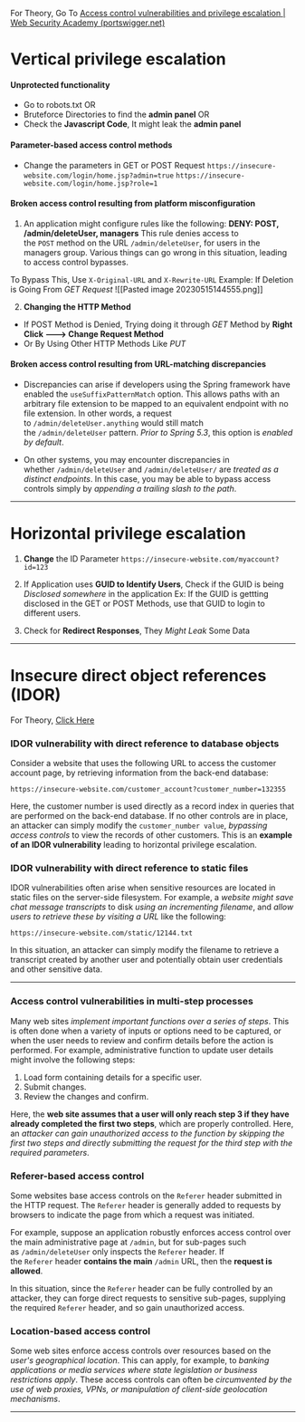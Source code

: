 For Theory, Go To [Access control vulnerabilities and privilege escalation | Web Security Academy (portswigger.net)](https://portswigger.net/web-security/access-control)

# Vertical privilege escalation

#### Unprotected functionality
- Go to robots.txt
OR
- Bruteforce Directories to find the **admin panel**
OR
- Check the **Javascript Code**, It might leak the **admin panel**



#### Parameter-based access control methods
- Change the parameters in GET or POST Request
`https://insecure-website.com/login/home.jsp?admin=true`
`https://insecure-website.com/login/home.jsp?role=1`


#### Broken access control resulting from platform misconfiguration
1) An application might configure rules like the following:
**DENY: POST, /admin/deleteUser, managers**
This rule denies access to the `POST` method on the URL `/admin/deleteUser`, for users in the managers group. Various things can go wrong in this situation, leading to access control bypasses.

To Bypass This, Use `X-Original-URL` and `X-Rewrite-URL`
Example: If Deletion is Going From *GET Request*
![[Pasted image 20230515144555.png]]


2) **Changing the HTTP Method**

- If POST Method is Denied, Trying doing it through *GET* Method by **Right Click ---> Change Request Method**
- Or By Using Other HTTP Methods Like *PUT*


#### Broken access control resulting from URL-matching discrepancies
- Discrepancies can arise if developers using the Spring framework have enabled the `useSuffixPatternMatch` option. This allows paths with an arbitrary file extension to be mapped to an equivalent endpoint with no file extension. In other words, a request to `/admin/deleteUser.anything` would still match the `/admin/deleteUser` pattern. *Prior to Spring 5.3*, this option is *enabled by default*.

- On other systems, you may encounter discrepancies in whether `/admin/deleteUser` and `/admin/deleteUser/` are *treated as a distinct endpoints*. In this case, you may be able to bypass access controls simply by *appending a trailing slash to the path*.

---
# Horizontal privilege escalation
1) **Change** the ID Parameter
`https://insecure-website.com/myaccount?id=123`

2) If Application uses **GUID to Identify Users**, Check if the GUID is being *Disclosed somewhere* in the application
Ex: If the GUID is gettting disclosed in the GET or POST Methods, use that GUID to login to different users.

3) Check for **Redirect Responses**, They *Might Leak* Some Data

---

# Insecure direct object references (IDOR)
For Theory, [Click Here](https://portswigger.net/web-security/access-control/idor) 


### IDOR vulnerability with direct reference to database objects

Consider a website that uses the following URL to access the customer account page, by retrieving information from the back-end database:

`https://insecure-website.com/customer_account?customer_number=132355`

Here, the customer number is used directly as a record index in queries that are performed on the back-end database. If no other controls are in place, an attacker can simply modify the `customer_number value`, *bypassing access controls* to view the records of other customers. This is an **example of an IDOR vulnerability** leading to horizontal privilege escalation.


### IDOR vulnerability with direct reference to static files

IDOR vulnerabilities often arise when sensitive resources are located in static files on the server-side filesystem. For example, a *website might save chat message transcripts* to disk *using an incrementing filename*, and *allow users to retrieve these by visiting a URL* like the following:

`https://insecure-website.com/static/12144.txt`

In this situation, an attacker can simply modify the filename to retrieve a transcript created by another user and potentially obtain user credentials and other sensitive data.

---

### Access control vulnerabilities in multi-step processes

Many web sites *implement important functions over a series of steps*. This is often done when a variety of inputs or options need to be captured, or when the user needs to review and confirm details before the action is performed. For example, administrative function to update user details might involve the following steps:

1.  Load form containing details for a specific user.
2.  Submit changes.
3.  Review the changes and confirm.

Here, the **web site assumes that a user will only reach step 3 if they have already completed the first two steps**, which are properly controlled. Here, an *attacker can gain unauthorized access to the function by skipping the first two steps and directly submitting the request for the third step with the required parameters*.


### Referer-based access control

Some websites base access controls on the `Referer` header submitted in the HTTP request. The `Referer` header is generally added to requests by browsers to indicate the page from which a request was initiated.

For example, suppose an application robustly enforces access control over the main administrative page at `/admin`, but for sub-pages such as `/admin/deleteUser` only inspects the `Referer` header. If the `Referer` header **contains the main** `/admin` URL, then the **request is allowed**.

In this situation, since the `Referer` header can be fully controlled by an attacker, they can forge direct requests to sensitive sub-pages, supplying the required `Referer` header, and so gain unauthorized access.


### Location-based access control

Some web sites enforce access controls over resources based on the *user's geographical location*. This can apply, for example, to *banking applications or media services where state legislation or business restrictions apply*. These access controls can often be *circumvented by the use of web proxies, VPNs, or manipulation of client-side geolocation mechanisms*.

---


